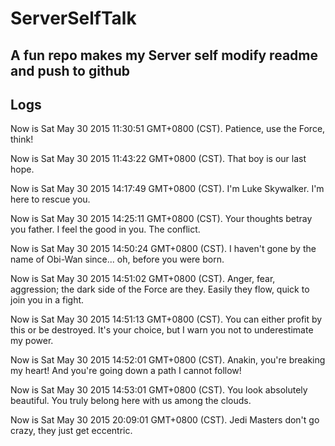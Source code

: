 # ServerSelfTalk
A fun repo makes my Server self modify readme and push to github
---

## Logs

 Now is Sat May 30 2015 11:30:51 GMT+0800 (CST).
 Patience, use the Force, think!

 Now is Sat May 30 2015 11:43:22 GMT+0800 (CST).
 That boy is our last hope.

 Now is Sat May 30 2015 14:17:49 GMT+0800 (CST).
 I'm Luke Skywalker. I'm here to rescue you.

 Now is Sat May 30 2015 14:25:11 GMT+0800 (CST).
 Your thoughts betray you father. I feel the good in you. The conflict.

 Now is Sat May 30 2015 14:50:24 GMT+0800 (CST).
 I haven't gone by the name of Obi-Wan since... oh, before you were born.

 Now is Sat May 30 2015 14:51:02 GMT+0800 (CST).
 Anger, fear, aggression; the dark side of the Force are they. Easily they flow, quick to join you in a fight.

 Now is Sat May 30 2015 14:51:13 GMT+0800 (CST).
 You can either profit by this or be destroyed. It's your choice, but I warn you not to underestimate my power.

 Now is Sat May 30 2015 14:52:01 GMT+0800 (CST).
 Anakin, you're breaking my heart! And you're going down a path I cannot follow!

 Now is Sat May 30 2015 14:53:01 GMT+0800 (CST).
 You look absolutely beautiful. You truly belong here with us among the clouds.

 Now is Sat May 30 2015 20:09:01 GMT+0800 (CST).
 Jedi Masters don't go crazy, they just get eccentric.
